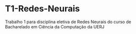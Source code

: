 # T1-Redes-Neurais
Trabalho 1 para disciplina eletiva de Redes Neurais do curso de Bacharelado em Ciência da Computação da UERJ
